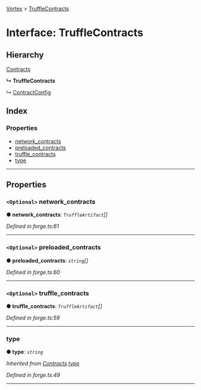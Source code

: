[Vortex](../README.md) > [TruffleContracts](../interfaces/trufflecontracts.md)

# Interface: TruffleContracts

## Hierarchy

 [Contracts](contracts.md)

**↳ TruffleContracts**

↳  [ContractConfig](contractconfig.md)

## Index

### Properties

* [network_contracts](trufflecontracts.md#network_contracts)
* [preloaded_contracts](trufflecontracts.md#preloaded_contracts)
* [truffle_contracts](trufflecontracts.md#truffle_contracts)
* [type](trufflecontracts.md#type)

---

## Properties

<a id="network_contracts"></a>

### `<Optional>` network_contracts

**● network_contracts**: *`TruffleArtifact`[]*

*Defined in forge.ts:61*

___
<a id="preloaded_contracts"></a>

### `<Optional>` preloaded_contracts

**● preloaded_contracts**: *`string`[]*

*Defined in forge.ts:60*

___
<a id="truffle_contracts"></a>

### `<Optional>` truffle_contracts

**● truffle_contracts**: *`TruffleArtifact`[]*

*Defined in forge.ts:59*

___
<a id="type"></a>

###  type

**● type**: *`string`*

*Inherited from [Contracts](contracts.md).[type](contracts.md#type)*

*Defined in forge.ts:49*

___

